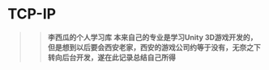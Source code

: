 # TCP-IP
>>**李西瓜的个人学习库**
>>**本来自己的专业是学习Unity 3D游戏开发的，但是想到以后要会西安老家，西安的游戏公司约等于没有，无奈之下转向后台开发，遂在此记录总结自己所得**
